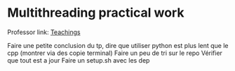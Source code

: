 # Multithreading practical work

Professor link: [Teachings](https://nim65s.github.io/teach/)

Faire une petite conclusion du tp, dire que utiliser python est plus lent que le cpp (montrer via des copie terminal)
Faire un peu de tri sur le repo
Vérifier que tout est a jour
Faire un setup.sh avec les dep
